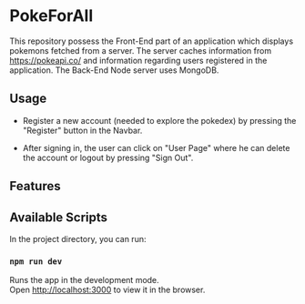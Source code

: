 # PokeForAll

This repository possess the Front-End part of an application which displays pokemons fetched from a server. The server caches information from https://pokeapi.co/ and information regarding users registered in the application. The Back-End Node server uses MongoDB.

## Usage

- Register a new account (needed to explore the pokedex) by pressing the "Register" button in the Navbar.

- After signing in, the user can click on "User Page" where he can delete the account or logout by pressing "Sign Out".

## Features




## Available Scripts

In the project directory, you can run:

### `npm run dev`

Runs the app in the development mode.<br>
Open [http://localhost:3000](http://localhost:3000) to view it in the browser.
